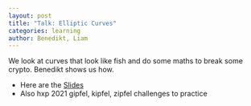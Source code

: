 ```yaml
---
layout: post
title: "Talk: Elliptic Curves"
categories: learning
author: Benedikt, Liam
---
```


We look at curves that look like fish and do some maths to break some crypto. Benedikt shows us how.

* Here are the [Slides](/talks/?2023-02-16-elliptic-curve)
* Also hxp 2021 gipfel, kipfel, zipfel challenges to practice

